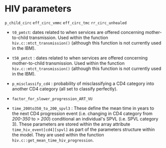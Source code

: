 HIV parameters
===========


`p_child_circ`
`eff_circ_vmmc`
`eff_circ_tmc`
`rr_circ_unhealed`

* `t0_pmtct`: dates related to when services are offered concerning mother-to-child transmission.  Used within the function `hiv.c::mtct_transmission()` (although this function is not currently used in the IBM).  
* `t50_pmtct` : dates related to when services are offered concerning mother-to-child transmission.  Used within the function `hiv.c::mtct_transmission()` (although this function is not currently used in the IBM).  


* `p_misclassify_cd4` : probability of misclassifying a CD4 category into another CD4 category (all set to classify perfectly).  

* `factor_for_slower_progression_ART_VU`

* `time_200to350_to_200_spvl3` : These define the mean time in years to the next CD4 progression event (i.e. changing in CD4 category from *200-350* to *> 200*) conditional an individual's SPVL (i.e. SPVL category 3).  These parameters are stored within the array attribute `time_hiv_event[cd4][spvl]` as part of the parameters structure within the model.  They are used within the function `hiv.c::get_mean_time_hiv_progression`.  

